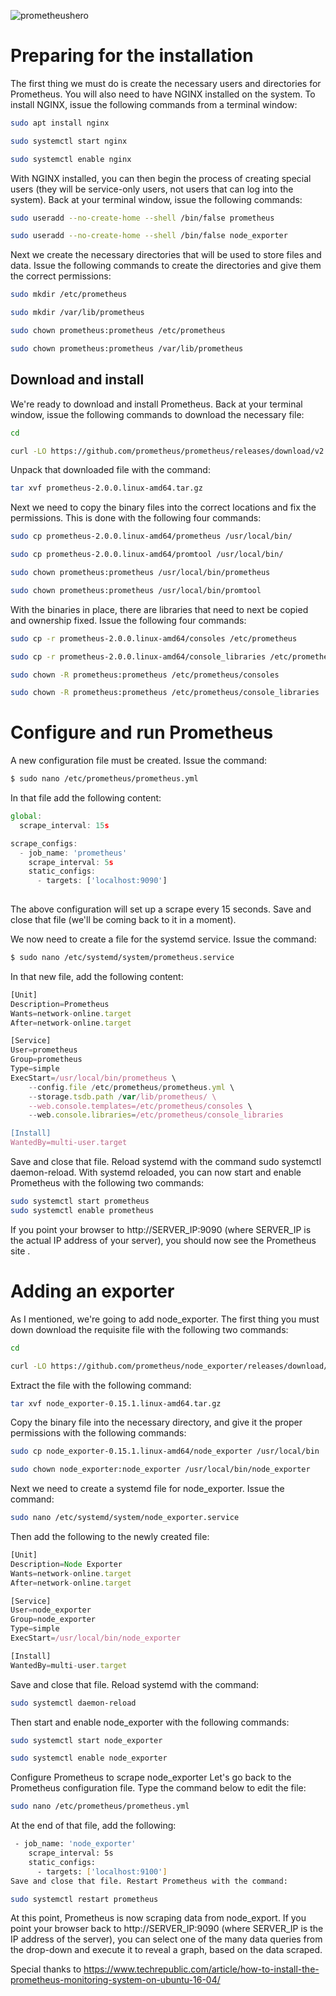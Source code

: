 ![prometheushero](https://user-images.githubusercontent.com/44292083/74180194-f9233300-4c36-11ea-89f5-8c8027a95026.jpg)
# Preparing for the installation


The first thing we must do is create the necessary users and directories for Prometheus. You will also need to have NGINX installed on the system. To install NGINX, issue the following commands from a terminal window:
```sh
sudo apt install nginx

sudo systemctl start nginx

sudo systemctl enable nginx
```
With NGINX installed, you can then begin the process of creating special users (they will be service-only users, not users that can log into the system). Back at your terminal window, issue the following commands:
```sh
sudo useradd --no-create-home --shell /bin/false prometheus

sudo useradd --no-create-home --shell /bin/false node_exporter
```
Next we create the necessary directories that will be used to store files and data. Issue the following commands to create the directories and give them the correct permissions:
```sh
sudo mkdir /etc/prometheus

sudo mkdir /var/lib/prometheus

sudo chown prometheus:prometheus /etc/prometheus

sudo chown prometheus:prometheus /var/lib/prometheus
```
## Download and install

We're ready to download and install Prometheus. Back at your terminal window, issue the following commands to download the necessary file:
```sh
cd 

curl -LO https://github.com/prometheus/prometheus/releases/download/v2.0.0/prometheus-2.0.0.linux-amd64.tar.gz
```
Unpack that downloaded file with the command:
```sh
tar xvf prometheus-2.0.0.linux-amd64.tar.gz
```
Next we need to copy the binary files into the correct locations and fix the permissions. This is done with the following four commands:
```sh
sudo cp prometheus-2.0.0.linux-amd64/prometheus /usr/local/bin/

sudo cp prometheus-2.0.0.linux-amd64/promtool /usr/local/bin/

sudo chown prometheus:prometheus /usr/local/bin/prometheus

sudo chown prometheus:prometheus /usr/local/bin/promtool
```
With the binaries in place, there are libraries that need to next be copied and ownership fixed. Issue the following four commands:

```sh
sudo cp -r prometheus-2.0.0.linux-amd64/consoles /etc/prometheus

sudo cp -r prometheus-2.0.0.linux-amd64/console_libraries /etc/prometheus

sudo chown -R prometheus:prometheus /etc/prometheus/consoles

sudo chown -R prometheus:prometheus /etc/prometheus/console_libraries
```

# Configure and run Prometheus

A new configuration file must be created. Issue the command:

```sh
$ sudo nano /etc/prometheus/prometheus.yml
```
In that file add the following content:

```js
global:
  scrape_interval: 15s

scrape_configs:
  - job_name: 'prometheus'
    scrape_interval: 5s
    static_configs:
      - targets: ['localhost:9090']
      
```
     
The above configuration will set up a scrape every 15 seconds. Save and close that file (we'll be coming back to it in a moment).


We now need to create a file for the systemd service. Issue the command:

```sh
$ sudo nano /etc/systemd/system/prometheus.service
```

In that new file, add the following content:

```js
[Unit]
Description=Prometheus
Wants=network-online.target
After=network-online.target

[Service]
User=prometheus
Group=prometheus
Type=simple
ExecStart=/usr/local/bin/prometheus \
    --config.file /etc/prometheus/prometheus.yml \
    --storage.tsdb.path /var/lib/prometheus/ \
    --web.console.templates=/etc/prometheus/consoles \
    --web.console.libraries=/etc/prometheus/console_libraries

[Install]
WantedBy=multi-user.target

```

Save and close that file. Reload systemd with the command sudo systemctl daemon-reload. With systemd reloaded, you can now start and enable Prometheus with the following two commands:

```sh
sudo systemctl start prometheus
sudo systemctl enable prometheus
```

If you point your browser to http://SERVER_IP:9090 (where SERVER_IP is the actual IP address of your server), you should now see the Prometheus site .

# Adding an exporter
As I mentioned, we're going to add node_exporter. The first thing you must down download the requisite file with the following two commands:

```sh
cd

curl -LO https://github.com/prometheus/node_exporter/releases/download/v0.15.1/node_exporter-0.15.1.linux-amd64.tar.gz
```

Extract the file with the following command:

```sh
tar xvf node_exporter-0.15.1.linux-amd64.tar.gz
```

Copy the binary file into the necessary directory, and give it the proper permissions with the following commands:

```sh
sudo cp node_exporter-0.15.1.linux-amd64/node_exporter /usr/local/bin

sudo chown node_exporter:node_exporter /usr/local/bin/node_exporter
```
Next we need to create a systemd file for node_exporter. Issue the command:
```sh
sudo nano /etc/systemd/system/node_exporter.service

```
Then add the following to the newly created file:

```js
[Unit]
Description=Node Exporter
Wants=network-online.target
After=network-online.target

[Service]
User=node_exporter
Group=node_exporter
Type=simple
ExecStart=/usr/local/bin/node_exporter

[Install]
WantedBy=multi-user.target
```

Save and close that file. Reload systemd with the command:

```sh
sudo systemctl daemon-reload
```

Then start and enable node_exporter with the following commands:

```sh
sudo systemctl start node_exporter

sudo systemctl enable node_exporter
```

Configure Prometheus to scrape node_exporter
Let's go back to the Prometheus configuration file. Type the command below to edit the file:

```sh
sudo nano /etc/prometheus/prometheus.yml
```

At the end of that file, add the following:

```sh
 - job_name: 'node_exporter'
    scrape_interval: 5s
    static_configs:
      - targets: ['localhost:9100']
Save and close that file. Restart Prometheus with the command:

sudo systemctl restart prometheus
```

At this point, Prometheus is now scraping data from node_export. If you point your browser back to http://SERVER_IP:9090 (where SERVER_IP is the IP address of the server), you can select one of the many data queries from the drop-down and execute it to reveal a graph, based on the data scraped.

Special thanks to https://www.techrepublic.com/article/how-to-install-the-prometheus-monitoring-system-on-ubuntu-16-04/
